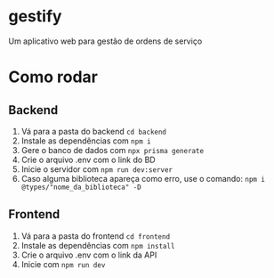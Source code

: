 # gestify
Um aplicativo web para gestão de ordens de serviço

# Como rodar

## Backend
1. Vá para a pasta do backend `cd backend`
2. Instale as dependências com `npm i`
3. Gere o banco de dados com `npx prisma generate`
4. Crie o arquivo .env com o link do BD
5. Inicie o servidor com `npm run dev:server`
6. Caso alguma biblioteca apareça como erro, use o comando: `npm i @types/"nome_da_biblioteca" -D`
   
## Frontend
1. Vá para a pasta do frontend `cd frontend` 
1. Instale as dependências com `npm install`
2. Crie o arquivo .env com o link da API
3. Inicie com `npm run dev`
